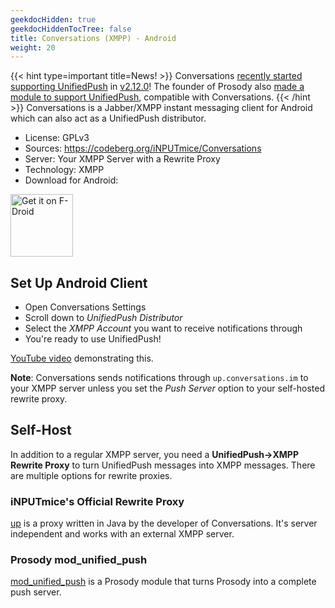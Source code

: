 ```yaml
---
geekdocHidden: true
geekdocHiddenTocTree: false
title: Conversations (XMPP) - Android
weight: 20
---
```

{{< hint type=important title=News! >}}
Conversations [recently started supporting UnifiedPush](https://gultsch.social/@daniel/109630522775489629) in [v2.12.0](https://codeberg.org/iNPUTmice/Conversations/src/branch/master/CHANGELOG.md)!
The founder of Prosody also [made a module to support UnifiedPush](https://floss.social/@mattj/109666686416465083), compatible with Conversations.
{{< /hint >}}
Conversations is a Jabber/XMPP instant messaging client for Android which can also act as a UnifiedPush distributor.

* License: GPLv3
* Sources: <https://codeberg.org/iNPUTmice/Conversations>
* Server: Your XMPP Server with a Rewrite Proxy
* Technology: XMPP
* Download for Android:

[<img alt="Get it on F-Droid" src="/img/f-droid-badge.png" height=100>](https://f-droid.org/en/packages/eu.siacs.conversations/)

## Set Up Android Client
* Open Conversations Settings
* Scroll down to *UnifiedPush Distributor*
* Select the *XMPP Account* you want to receive notifications through
* You're ready to use UnifiedPush!

[YouTube video](https://www.youtube.com/watch?v=wKTk6XGMp3I) demonstrating this.

**Note**: Conversations sends notifications through `up.conversations.im` to your XMPP server unless you set the *Push Server* option to your self-hosted rewrite proxy.


## Self-Host

In addition to a regular XMPP server, you need a **UnifiedPush->XMPP Rewrite Proxy** to turn UnifiedPush messages into XMPP messages.
There are multiple options for rewrite proxies.

### iNPUTmice's Official Rewrite Proxy

[up](https://codeberg.org/iNPUTmice/up) is a proxy written in Java by the developer of Conversations. It's server independent and works with an external XMPP server.

### Prosody mod_unified_push

[mod_unified_push](https://modules.prosody.im/mod_unified_push) is a Prosody module that turns Prosody into a complete push server.
